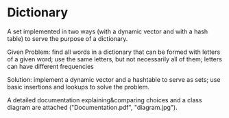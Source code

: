 # Dictionary
A set implemented in two ways (with a dynamic vector and with a hash table) to serve the purpose of a dictionary.

Given Problem:
find all words in a dictionary that can be formed with letters of a given word; use the same letters, but not necessarily all of them; letters can have different frequencies

Solution:
implement a dynamic vector and a hashtable to serve as sets; use basic insertions and lookups to solve the problem.

A detailed documentation explaining&comparing choices and a class diagram are attached ("Documentation.pdf", "diagram.jpg").
